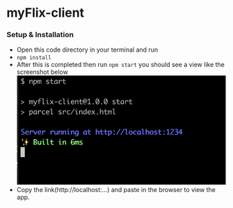 # myFlix-client

### Setup & Installation

- Open this code directory in your terminal and run
- `npm install`
- After this is completed then run `npm start` you should see a view like the screenshot below
  ![](readmeImages/img1.png)
- Copy the link(http://localhost:...) and paste in the browser to view the app.
